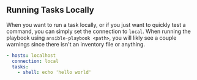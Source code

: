 ## Running Tasks Locally

When you want to run a task locally, or if you just want to quickly test a command, you can simply set the connection to `local`. When running the playbook using `ansible-playbook <path>`, you will likly see a couple warnings since there isn't an inventory file or anything.

```yaml
- hosts: localhost
  connection: local
  tasks:
    - shell: echo 'hello world'
```
